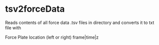 # tsv2forceData

Reads contents of all force data .tsv files in directory and converts it to txt file with

Force Plate location (left or right)
frame|time|z
